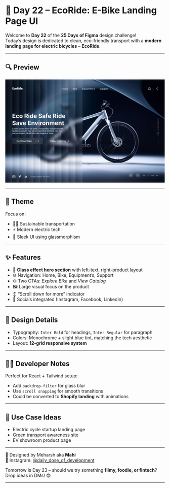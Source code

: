 # 🚴 Day 22 – EcoRide: E-Bike Landing Page UI

Welcome to **Day 22** of the **25 Days of Figma** design challenge!  
Today’s design is dedicated to clean, eco-friendly transport with a **modern landing page for electric bicycles** – **EcoRide**.

---

## 🔍 Preview

![preview](preview.png)

---

## 🌱 Theme

Focus on:

- 🚴‍♀️ Sustainable transportation
- ⚡ Modern electric tech
- 🧊 Sleek UI using glassmorphism

---

## ✨ Features

- 🧊 **Glass effect hero section** with left-text, right-product layout
- 🌐 Navigation: Home, Bike, Equipment’s, Support
- ⚙️ Two CTAs: _Explore Bike_ and _View Catalog_
- 🖼️ Large visual focus on the product
- ↕️ “Scroll down for more” indicator
- 📱 Socials integrated (Instagram, Facebook, LinkedIn)

---

## 📐 Design Details

- Typography: `Inter Bold` for headings, `Inter Regular` for paragraph
- Colors: Monochrome + slight blue tint, matching the tech aesthetic
- Layout: **12-grid responsive system**

---

## 🧑‍💻 Developer Notes

Perfect for React + Tailwind setup:

- Add `backdrop-filter` for glass blur
- Use `scroll snapping` for smooth transitions
- Could be converted to **Shopify landing** with animations

---

## 🔧 Use Case Ideas

- Electric cycle startup landing page
- Green transport awareness site
- EV showroom product page

---

🎨 Designed by Meharsh aka **Mahi**  
📲 Instagram: [@daily_dose_of_development](https://instagram.com/daily_dose_of_development)

Tomorrow is Day 23 – should we try something **filmy, foodie, or fintech**? Drop ideas in DMs! 😎

---

